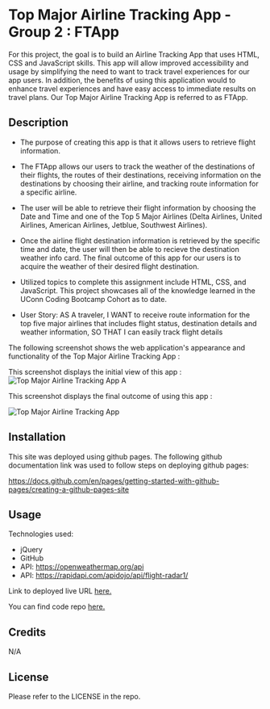 # Top Major Airline Tracking App - Group 2 : FTApp 

For this project, the goal is to build an Airline Tracking App that uses HTML, CSS and JavaScript skills. This app will allow improved accessibility and usage by simplifying the need to want to track travel experiences for our app users. In addition, the benefits of using this application would to enhance travel experiences and have easy access to immediate results on travel plans. Our Top Major Airline Tracking App is referred to as FTApp. 

## Description

- The purpose of creating this app is that it allows users to retrieve flight information.

- The FTApp allows our users to track the weather of the destinations of their flights, the routes of their destinations, receiving information on the destinations by choosing their airline, and tracking route information for a specific airline. 

- The user will be able to retrieve their flight information by choosing the Date and Time and one of the Top 5 Major Airlines (Delta Airlines, United Airlines, American Airlines, Jetblue, Southwest Airlines).

- Once the airline flight destination information is retrieved by the specific time and date, the user will then be able to recieve the destination weather info card. The final outcome of this app for our users is to acquire the weather of their desired flight destination.

- Utilized topics to complete this assignment include HTML, CSS, and JavaScript. This project showcases all of the knowledge learned in the UConn Coding Bootcamp Cohort as to date.

- User Story: AS A traveler, I WANT to receive route information for the top five major airlines that includes flight status, destination details and weather information, SO THAT I can easily track flight details

The following screenshot shows the web application's appearance and functionality of the Top Major Airline Tracking App :

This screenshot displays the initial view of this app :
![Top Major Airline Tracking App A](https://github.com/GR-Uconn-coding-bootcamp-projects/Top-Major-Airline-Tracking-App_Group2/assets/112992245/e8335204-1de7-4a1b-bdc3-0a9b3a53a019)


This screenshot displays the final outcome of using this app :

![Top Major Airline Tracking App ](https://github.com/mayamccann/My-Professional-Portfolio/assets/112992245/8c21305a-4c8e-4faf-8ae5-003e33ddf49f)

## Installation

This site was deployed using github pages.
The following github documentation link was used to follow steps on deploying github pages:

https://docs.github.com/en/pages/getting-started-with-github-pages/creating-a-github-pages-site

## Usage

Technologies used:

- jQuery
- GitHub
- API: https://openweathermap.org/api
- API: https://rapidapi.com/apidojo/api/flight-radar1/

Link to deployed live URL [here.](https://gr-uconn-coding-bootcamp-projects.github.io/Top-Major-Airline-Tracking-App_Group2/)

You can find code repo [here.](https://github.com/GR-Uconn-coding-bootcamp-projects/Top-Major-Airline-Tracking-App_Group2)

## Credits

N/A

## License

Please refer to the LICENSE in the repo.
